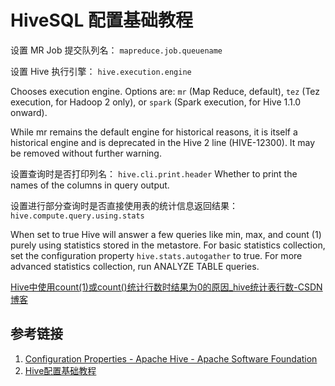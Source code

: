 # HiveSQL 配置基础教程


设置 MR Job 提交队列名：
`mapreduce.job.queuename`

设置 Hive 执行引擎：
`hive.execution.engine`

Chooses execution engine. Options are: `mr` (Map Reduce, default), `tez` (Tez execution, for Hadoop 2 only), or `spark` (Spark execution, for Hive 1.1.0 onward).

While mr remains the default engine for historical reasons, it is itself a historical engine and is deprecated in the Hive 2 line (HIVE-12300). It may be removed without further warning.


设置查询时是否打印列名：
`hive.cli.print.header`
Whether to print the names of the columns in query output.

设置进行部分查询时是否直接使用表的统计信息返回结果：
`hive.compute.query.using.stats`

When set to true Hive will answer a few queries like min, max, and count (1) purely using statistics stored in the metastore. For basic statistics collection, set the configuration property `hive.stats.autogather` to true. For more advanced statistics collection, run ANALYZE TABLE queries.

[Hive中使用count(1)或count()统计行数时结果为0的原因\_hive统计表行数-CSDN博客](https://blog.csdn.net/TomAndersen/article/details/106560747)

## 参考链接
1. [Configuration Properties - Apache Hive - Apache Software Foundation](https://cwiki.apache.org/confluence/display/Hive/Configuration+Properties)
2. [Hive配置基础教程](work/component/Big-Data/Apache-Hive/Hive配置基础教程.md)

